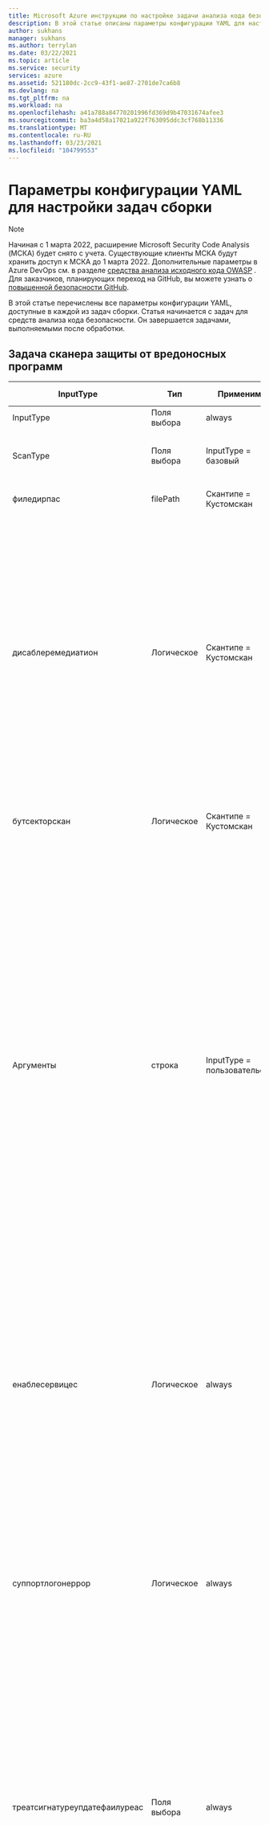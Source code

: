 ```yaml
---
title: Microsoft Azure инструкции по настройке задачи анализа кода безопасности
description: В этой статье описаны параметры конфигурации YAML для настройки всех задач в расширении Microsoft Security Code Analysis.
author: sukhans
manager: sukhans
ms.author: terrylan
ms.date: 03/22/2021
ms.topic: article
ms.service: security
services: azure
ms.assetid: 521180dc-2cc9-43f1-ae87-2701de7ca6b8
ms.devlang: na
ms.tgt_pltfrm: na
ms.workload: na
ms.openlocfilehash: a41a788a84770201996fd369d9b47031674afee3
ms.sourcegitcommit: ba3a4d58a17021a922f763095ddc3cf768b11336
ms.translationtype: MT
ms.contentlocale: ru-RU
ms.lasthandoff: 03/23/2021
ms.locfileid: "104799553"
---
```

# <a name="yaml-configuration-options-to-customize-the-build-tasks"></a>Параметры конфигурации YAML для настройки задач сборки

> [!Note]
> Начиная с 1 марта 2022, расширение Microsoft Security Code Analysis (МСКА) будет снято с учета. Существующие клиенты МСКА будут хранить доступ к МСКА до 1 марта 2022. Дополнительные параметры в Azure DevOps см. в разделе [средства анализа исходного кода OWASP](https://owasp.org/www-community/Source_Code_Analysis_Tools) . Для заказчиков, планирующих переход на GitHub, вы можете узнать о [повышенной безопасности GitHub](https://docs.github.com/github/getting-started-with-github/about-github-advanced-security).

В этой статье перечислены все параметры конфигурации YAML, доступные в каждой из задач сборки. Статья начинается с задач для средств анализа кода безопасности. Он завершается задачами, выполняемыми после обработки.

## <a name="anti-malware-scanner-task"></a>Задача сканера защиты от вредоносных программ

| **InputType**      | **Тип**     | **Применимо**            | **Обязательно** | **Значение по умолчанию**             | **Параметры (для списков выбора)**                                   | **Описание**                                                                                                                                                                                                                                                                                                                            |
|------------|---------------|-----------------------|----------|---------------------------|----------------------------------------------------------------------------|------------------------------------------------------------------------------------------------------------------------------------------------------------------------------------------------------------------------------------------------|
| InputType | Поля выбора | always | Верно | Basic | Базовый, Пользовательский | 
| ScanType | Поля выбора | InputType = базовый | Верно | кустомскан | Кустомскан, Фуллсистемскан, Куиккскан, Йоурконфигуредскан | Тип проверки, используемый для проверки наличия вредоносных программ.
| филедирпас | filePath | Скантипе = Кустомскан | Верно | $ (Build. StagingDirectory) |  | Указывает проверяемый файл или каталог.
| дисаблеремедиатион | Логическое | Скантипе = Кустомскан | Неверно | true |  | При проверке: 1) исключения файлов игнорируются. 2) файлы архива сканируются. 3) действия после обнаружения не применяются. 4) записи журнала событий не записываются после обнаружения. 5) обнаружения из пользовательской проверки не отображаются в пользовательском интерфейсе. 6) в выходных данных консоли отображается список обнаружений из пользовательской проверки.
| бутсекторскан | Логическое | Скантипе = Кустомскан | Неверно | false |  | Если этот флажок установлен, то включается сканирование загрузочного сектора.
| Аргументы | строка | InputType = пользовательский | Верно | -Scan-Скантипе 3-Дисаблеремедиатион-File $ (Build. StagingDirectory) |  | Аргументы командной строки, где аргумент для параметра-File является абсолютным путем, или относительный путь к предопределенной папке $ (Build. StagingDirectory) в агенте сборки. Примечание. Если не указать аргумент для параметра-File в качестве последнего аргумента, по умолчанию используется значение $ (Build. StagingDirectory). Можно также предоставить собственные аргументы, разрешенные средством MpCmdRun.exe.<br/><br/>Для получения дополнительных сведений о аргументах командной строки для этого средства введите <strong>-h</strong> или <strong>-?</strong> в поле аргументы и выполните задачу сборки.
| енаблесервицес | Логическое | always | Верно | false |  | Если этот флажок установлен, он попытается включить необходимые службы для Центр обновления Windows, если они отключены.<br/>**Примечание**. Убедитесь, что групповая политика не отключает службы, а учетная запись, под которой выполняется эта сборка, имеет права администратора.
| суппортлогонеррор | Логическое | always | Верно | false |  | Если этот флажок установлен, он будет выполнять сбор файлов поддержки для диагностики при возникновении ошибки. Это может занять несколько минут.<br/>**Примечание**. Убедитесь, что учетная запись, от имени которой выполняется эта сборка, имеет права администратора.
| треатсигнатуреупдатефаилуреас | Поля выбора | always | Верно | Предупреждение | Error, Standard, Warning | Уровень ведения журнала, используемый, если подпись не может быть обновлена во время выполнения. Если задано значение " **Ошибка**", ошибка при обновлении подписи приведет к сбою задачи сборки. Обратите внимание, что для обновления сигнатур в размещенных агентах сборки обычно происходит сбой, несмотря на то, что подпись может быть относительно актуальной (менее 3 часов назад).
| сигнатурефрешнесс | Поля выбора | always | Верно | уптодате | Онедай, Сридайс, Тводайс, Уптодате | Максимально допустимый срок действия подписи защиты от вредоносных программ. Если подпись не может быть обновлена и старше, чем это значение, задача сборки будет вести себя согласно выбранному значению в поле **проверить подписи возраст** . Примечание. при выборе **обновления срок** действия подписей может составлять до 3 часов.
| треатсталесигнатуреас | Поля выбора | always | Верно | Ошибка | Error, Standard, Warning | Уровень журнала, используемый, если возраст подписи старше, чем выбранный **возраст подписи антивредоносной программы**. Устаревшая сигнатура может рассматриваться как **предупреждение** или **информационная** , чтобы продолжить проверку антивредоносной программы, но это не рекомендуется.

## <a name="binskim-task"></a>Задача Бинским

| **InputType**      | **Тип**     | **Применимо**            | **Обязательно** | **Значение по умолчанию**             | **Параметры (для списков выбора)**                                   | **Описание**                                                                                                                                                                                                                                                                                                                            |
|------------|---------------|-----------------------|----------|---------------------------|----------------------------------------------------------------------------|------------------------------------------------------------------------------------------------------------------------------------------------------------------------------------------------------------------------------------------------|
| InputType | Поля выбора | always | Верно | Basic | Basic, CommandLine | 
| аргументы | строка | InputType = Командная строка | Верно |  |  | Стандартные аргументы командной строки Бинским для выполнения. Выходной путь будет удален и заменен.<br>Чтобы получить дополнительные сведения о аргументах командной строки для этого средства, введите **Help** в поле arguments и выполните задачу сборки.
| Компонент | Поля выбора | InputType = базовый | Верно | analyze | анализ, дамп, Експортконфиг, Експортрулес | 
| анализетаржет | filePath | InputType = базовый && функция = анализ | Верно | $ (Build. ArtifactStagingDirectory) \* . dll;<br>$ (Build. ArtifactStagingDirectory) \* . exe |  | Один или несколько описателей для файла, каталога или шаблона фильтра, которые разрешаются в один или несколько двоичных файлов для анализа. (разделенный список: ";")
| анализесимпас | строка | InputType = базовый && функция = анализ | Неверно |  |  | Путь к файлу символов для целевого объекта.
| анализеконфигпас | строка | InputType = базовый && функция = анализ | Неверно | default |  | Путь к файлу политики, который будет использоваться для настройки анализа. Передайте значение "default", чтобы использовать встроенные параметры.
| анализеплугинпас | строка | InputType = базовый && функция = анализ | Неверно |  |  | Путь к подключаемому модулю, который будет вызываться для всех целевых объектов в наборе данных анализа.
| анализерекурсе | Логическое | InputType = базовый && функция = анализ | Неверно | true |  | Рекурсивный анализ подкаталогов при вычислении аргументов описателей файла.
| анализевербосе | Логическое | InputType = базовый && функция = анализ | Неверно | false |  | Вывод подробных выходных данных. Полученный комплексный отчет предназначен для предоставления соответствующих доказательств для сценариев соответствия.
| анализехашес | Логическое | InputType = базовый && функция = анализ | Неверно | false |  | Выводится хэш целевых объектов анализа SHA-256 при выдаче отчетов САРИФ.
| анализестатистикс | Логическое | InputType = базовый && функция = анализ | Неверно | false |  | Создайте время и другие статистические данные для сеанса анализа.
| анализинвиронмент | Логическое | InputType = базовый && функция = анализ | Неверно | false |  | Записывать сведения о запуске в выходной файл среды компьютера. ПРЕДУПРЕЖДЕНИЕ. Этот параметр записывает потенциально конфиденциальную информацию (например, все значения переменных среды) в любой созданный журнал.
| експортрулесаутпуттипе | Поля выбора | InputType = базовый && функция = Експортрулес | Неверно | сариф | САРИФ, SonarQube | Тип файла дескриптора правил для вывода. Он будет включаться в папку журналов Бинским, опубликованную задачей публикации журналов анализа безопасности.
| думптаржет | filePath | InputType = базовый && функция = дамп | Верно | $ (Build. ArtifactStagingDirectory) |  | Один или несколько описателей для файла, каталога или шаблона фильтра, которые разрешаются в один или несколько двоичных файлов для анализа. (разделенный список: ";")
| думпрекурсе | Логическое | InputType = базовый && функция = дамп | Неверно | true |  | Рекурсивный анализ подкаталогов при вычислении аргументов описателей файла.
| думпвербосе | Логическое | InputType = базовый && функция = дамп | Неверно | true |  | Вывод подробных выходных данных. Полученный комплексный отчет предназначен для предоставления соответствующих доказательств для сценариев соответствия.
| тулверсион | Поля выбора | always | Неверно | Latest | 1.5.0, Latest, Латестпререлеасе | Версия запускаемого инструмента.

## <a name="credential-scanner-task"></a>Задача сканера учетных данных

| **InputType**      | **Тип**     | **Применимо**            | **Обязательно** | **Значение по умолчанию**             | **Параметры (для списков выбора)**                                   | **Описание**                                                                                                                                                                                                                                                                                                                            |
|------------|---------------|-----------------------|----------|---------------------------|----------------------------------------------------------------------------|------------------------------------------------------------------------------------------------------------------------------------------------------------------------------------------------------------------------------------------------|
| выходнойФормат | Поля выбора | always | Неверно | pre | CSV, pre, TSV | Формат вывода файла результатов средства проверки учетных данных.
| тулверсион | Поля выбора | always | Неверно | Latest | 1.27.7, Latest, Латестпререлеасе | Версия запускаемого инструмента.
| сканфолдер | filePath | always | Неверно | $ (Build. SourcesDirectory) |  | Папка в репозитории для поиска учетных данных.
| сеарчерсфилетипе | Поля выбора | always | Неверно | По умолчанию | Пользовательский, по умолчанию, Дефаултандкустом | Параметры поиска файла поиска, используемого для сканирования.
| сеарчерсфиле | filePath | Сеарчерсфилетипе = = Custom или Сеарчерсфилетипе = = Дефаултандкустом | Неверно |  |  | Файл конфигурации поиска сканеров учетных данных для выполнения проверок. Несколько значений можно включать и использовать, предоставляя разделенный запятыми список путей к файлам поиска сканера учетных данных.
| суппрессионсфиле | filePath | always | Неверно |  |  | Файл подавления средства проверки учетных данных, используемый для подавления проблем в выходном журнале.
| суппрессасеррор | Логическое | always | Неверно | false |  | Подавленные соответствия будут выведены в выходной файл [-O] — соответствует. [-f] вместо подавления выходного файла по умолчанию [-O] — подавлено. [-f]. (Значение по умолчанию — "false")
| verboseOutput | Логическое | always | Неверно | false |  | Вывод подробных сведений.
| batchSize | строка | always | Неверно |  |  | Количество одновременных потоков, используемых для параллельного выполнения сканеров учетных данных. (По умолчанию — 20)<br/>Значение должно находиться в диапазоне 1-2147483647.
| режексматчтимеаутинсекондс | строка | always | Неверно |  |  | Время в секундах, по истечении которого выполняется поиск совпадения с поисковым запросом, прежде чем отменять проверку.<br/>Добавляет ``-Co RegexMatchTimeoutInSeconds=<Value>`` в командную строку.
| филесканреадбуфферсизе | строка | always | Неверно |  |  | Размер буфера при чтении содержимого в байтах. (По умолчанию — 524288)<br/>Добавляет ``-Co FileScanReadBufferSize=<Value>`` в командную строку.
| максфилесканреадбитес | строка | always | Неверно |  |  | Максимальное число байтов для чтения из заданного файла во время анализа содержимого. (По умолчанию — 104857600)<br/>Добавляет ``-Co MaxFileScanReadBytes=<Value>`` в командную строку.

## <a name="roslyn-analyzers-task"></a>Задача «Roslyn Analyzer»

| **InputType**      | **Тип**     | **Применимо**            | **Обязательно** | **Значение по умолчанию**             | **Параметры (для списков выбора)**                                   | **Описание**                                                                                                                                                                                                                                                                                                                   |
|------------|---------------|-----------------------|----------|---------------------------|----------------------------------------------------------------------------|------------------------------------------------------------------------------------------------------------------------------------------------------------------------------------------------------------------------------------------------|
| усерпровидебуилдинфо | Поля выбора | always | Верно | auto | Auto, Мсбуилдинфо | Параметры для пользователя, чтобы предоставить версию MSBuild, архитектуру MSBuild и командную строку сборки для анализа Roslyn. Если выбрано значение " **Авто** ", эта задача извлечет сведения о сборке из предыдущих задач **MSBuild**, **всбуилд** и (или) **.NET Core** (для сборки) в одном конвейере.
| мсбуилдверсион | Поля выбора | Усерпровидебуилдинфо = = Мсбуилдинфо | Верно | 16,0 | 15,0, 16,0 | Версия MSBuild.
| msBuildArchitecture | Поля выбора | Усерпровидебуилдинфо = = Мсбуилдинфо | Верно | x86 | Команда dotnetcore, x64, x86 | Архитектура MSBuild. Примечание. Если командная строка сборки вызывает **dotnet.exe сборки**, выберите параметр с **помощью .NET Core** .
| мсбуилдкоммандлине | строка | Усерпровидебуилдинфо = = Мсбуилдинфо | Верно |  |  | Полная командная строка сборки для компиляции решения или проектов.<br/><br/>Примечания. Командная строка должна начинаться с полного пути к **MSBuild.exe** или **dotnet.exe**.<br/>Команда будет запущена с параметром $ (Build. SourcesDirectory) в качестве рабочего каталога.
| рулесетнаме | Поля выбора | always | Неверно | Рекомендуемая | Настраиваемое, нет, рекомендуется, обязательно | Именованный набор правил для использования.<br/><br/>Если `Ruleset Configured In Your Visual Studio Project File(s)` выбрано значение, будет использоваться набор правил, предварительно настроенный в файлах проекта VS. Если `Custom` выбрано значение, можно задать параметр настраиваемого пути набора правил.
| Версия набора правил | Поля выбора | Рулесетнаме = = Required или Рулесетнаме = = рекомендуется | Неверно | Latest | 8,0, 8,1, 8,2, последняя, Латестпререлеасе | Версия выбранного набора правил SDL.
| кустомрулесет | строка | Рулесетнаме = пользовательский | Неверно |  |  | Доступный путь к набору правил для использования. Относительные пути будут нормализованы до корня исходного репозитория ( `$(Build.SourcesDirectory)` ).<br/><br/>Если набор правил задает `Rules` параметр со `Actions` значением `Error` , задача сборки завершится ошибкой. Чтобы использовать набор правил, который делает это, проверьте, `Continue on error` есть ли задача сборки `Control Options` .
| микрософтанализерсверсион | Поля выбора | always | Неверно | Latest | 2.9.3, 2.9.4, 2.9.6, Latest, Латестпререлеасе | Версия пакета [Microsoft. CodeAnalysis. фкскопанализерс](https://www.nuget.org/packages/Microsoft.CodeAnalysis.FxCopAnalyzers) для запуска.
| суппрессионфилефоркомпилерварнингс | filePath | always | Неверно |  |  | Файл подавлений для подавления предупреждений компилятора C# и VB.<br/><br/>Обычный текстовый файл с каждым ИДЕНТИФИКАТОРом предупреждения, указанным в отдельной строке.<br/>Для предупреждений компилятора укажите только числовую часть идентификатора предупреждения. Например, 1018 будет подавлять CS1018, а CA1501 подавление CA1501.<br/><br/>Относительный путь к файлу будет добавлен к корню исходного репозитория ( `$(Build.SourcesDirectory)` ).

## <a name="tslint-task"></a>Задача TSLint

| **InputType**      | **Тип**     | **Применимо**            | **Обязательно** | **Значение по умолчанию**             | **Параметры (для списков выбора)**                                   | **Описание**                                                                                                                                                                                                                                                                                                                            |
|------------|---------------|-----------------------|----------|---------------------------|----------------------------------------------------------------------------|------------------------------------------------------------------------------------------------------------------------------------------------------------------------------------------------------------------------------------------------|
| рулелибрари | Поля выбора | always | Верно | tslint | Custom, Microsoft, tslint | Все результаты включают правила, поставляемые с выбранной версией TSLint (**только базовая** версия).<br/><br/>**Только базовая —** Только правила, поставляемые с TSLint.<br/><br/>**Включить правила Майкрософт —** Скачивает [tslint-Microsoft-от участников сообщества](https://github.com/Microsoft/tslint-microsoft-contrib) и включает правила, доступные для использования в tslint запуске. При выборе этого параметра флажок скрывается `Type Checking` , так как он требуется для правил Майкрософт и будет автоматически использоваться. Он также скрывает `Microsoft Contribution Version` поле, позволяя `tslint-microsoft-contrib` выбрать версию из [NPM](https://www.npmjs.com/package/tslint-microsoft-contrib) .<br/><br/>**Включить настраиваемые правила —** Скрывает `Rules Directory` поле, которое принимает доступный путь к каталогу правил TSLint, доступных для использования в TSLintном запуске.<br/><br/>**Примечание.** Значение по умолчанию изменено на tslint, так как у многих пользователей возникли проблемы с настройкой набора правил Microsoft. Сведения о конфигурации конкретной версии см. [на сайте tslint-Microsoft-от участников сообщества на сайте GitHub](https://github.com/microsoft/tslint-microsoft-contrib).
| рулесдиректори | строка | Рулелибрари = = пользовательский | Верно |  |  | Доступный каталог, содержащий дополнительные правила TSLint, которые будут доступны для использования в TSLint запуске.
| Набора правил | Поля выбора | Рулелибрари! = Microsoft | Верно | тсрекоммендед | Custom, тслатест, тсрекоммендед | Определяет правила для выполнения с файлами TypeScript.<br/><br/>**[tslint: Последняя](https://github.com/palantir/tslint/blob/master/src/configs/latest.ts)  -** Расширяет `tslint:recommended` и постоянно обновляется, чтобы включить конфигурацию для последних правил в каждом выпуске TSLint. Использование этой конфигурации может привести к критическим изменениям в дополнительных выпусках, так как включены новые правила, вызывающие сбои lint в коде. Когда TSLint достигает основного выпуклого номера версии, `tslint:recommended` будет обновляться так же, как и `tslint:latest` .<br/><br/>**[tslint: рекомендуется](https://github.com/palantir/tslint/blob/master/src/configs/recommended.ts)  -** Стабильный, довольно упрямого набор правил, которые TSLint способствует общему программированию TypeScript. Эта конфигурация имеет следующий вид `semver` , поэтому она *не* будет иметь критических изменений во вспомогательных выпусках или исправлениях.
| рулесетмикрософт | Поля выбора | Рулелибрари = = Microsoft | Верно | мссдлрекуиред | Custom, мсрекоммендед, мссдлрекоммендед, мссдлрекуиред, тслатест, тсрекоммендед | Определяет правила для выполнения с файлами TypeScript.<br/><br/>**[Майкрософт: требуется SDL](https://github.com/Microsoft/tslint-microsoft-contrib/wiki/TSLint-and-the-Microsoft-Security-Development-Lifecycle)  -** Выполните все доступные проверки, предоставляемые tslint, и правила tslint-Microsoft-от участников сообщества, которые соответствуют *необходимым* политикам [жизненного цикла разработки безопасности (SDL)](https://www.microsoft.com/sdl/) .<br/><br/>**[Майкрософт: рекомендуется](https://github.com/Microsoft/tslint-microsoft-contrib/wiki/TSLint-and-the-Microsoft-Security-Development-Lifecycle)  -** Выполните все доступные проверки, предоставляемые tslint, и правила tslint-Microsoft-от участников сообщества, которые соответствуют *необходимым и рекомендованным* политикам [жизненного цикла разработки безопасности (SDL)](https://www.microsoft.com/sdl/) .<br/><br/>**Майкрософт: рекомендуется** Все проверки, рекомендованные авторами правил tslint-Microsoft-от участников сообщества. Сюда входят проверки безопасности и не относящиеся к безопасности.<br/><br/>**[tslint: Последняя](https://github.com/palantir/tslint/blob/master/src/configs/latest.ts)  -** Расширяет `tslint:recommended` и постоянно обновляется, чтобы включить конфигурацию для последних правил в каждом выпуске TSLint. Использование этой конфигурации может привести к критическим изменениям в дополнительных выпусках, так как включены новые правила, вызывающие сбои lint в коде. Когда TSLint достигает основного выпуклого номера версии, `tslint:recommended` будет обновляться так же, как и `tslint:latest` .<br/><br/>**[tslint: рекомендуется](https://github.com/palantir/tslint/blob/master/src/configs/recommended.ts)  -** Стабильный, довольно упрямого набор правил, которые TSLint способствует общему программированию TypeScript. Эта конфигурация имеет следующий вид `semver` , поэтому она *не* будет иметь критических изменений во вспомогательных выпусках или исправлениях.
| рулесетфиле | строка | RuleSet = = Custom или Рулесетмикрософт = = Custom | Верно |  |  | [Файл конфигурации](https://palantir.github.io/tslint/usage/cli/) , указывающий, какие правила следует выполнить.<br/><br/>Путь к конфигурации будет добавлен в качестве пути для [настраиваемых правил](https://palantir.github.io/tslint/develop/custom-rules/).
| филеселектионтипе | Поля выбора | always | Верно | филеглоб | Филеглоб, projectFile | 
| Файлы | строка | Филеселектионтипе = = Филеглоб | Верно | **\*. TS |  | [Стандартная маска](https://www.npmjs.com/package/glob) файла, который определяет, какие файлы следует обработать. Пути задаются относительно `Build.SourcesDirectory` значения.<br/><br/>Для использования библиотеки публикаций Майкрософт требуется файл проекта. Если вы используете библиотеку публикаций Майкрософт с `File Glob Pattern` параметром, будет создан файл проекта.
| ECMAScriptVersion | Поля выбора | Филеселектионтипе = = Филеглоб && Рулелибрари = = Microsoft | Верно | ES3 | ES2015, ES2016, ES2017, ES3, ES5, ES6, ESNext | Целевая версия ECMAScript, настроенная с помощью компилятора TypeScript. При использовании файла проекта это поле Компилероптионс. Target tsconfig.jsв файле TypeScript.
| Project | строка | Филеселектионтипе = = projectFile | Верно |  |  | Путь к [tsconfig.jsв](http://www.typescriptlang.org/docs/handbook/tsconfig-json.html) файле, указывающий файлы TypeScript для запуска TSLint. Пути задаются относительно `Build.SourcesDirectory` значения.
| типечекк | Логическое | Рулелибрари! = Microsoft && Филеселектионтипе = = projectFile | Неверно | true |  | Включает средство проверки типов при выполнении правил linting.
| ексклудефилес | строка | always | Неверно |  |  | Объект [стандартная маска](https://www.npmjs.com/package/glob) , который указывает файлы, исключаемые из linting. Пути задаются относительно `Build.SourcesDirectory` значения. Можно указать несколько значений, разделяя их точкой с запятой.
| OutputFormat | Поля выбора | always | Верно | json | Checkstyle, Кодефраме, Филеслист, JSON, MSBuild, PMD, prose, стильный, Verbose, VSO | [Модуль форматирования](https://palantir.github.io/tslint/formatters/) , используемый для создания выходных данных. Обратите внимание, что формат JSON совместим с анализом после анализа.
| нодемемори | строка | always | Неверно |  |  | Явный объем памяти (в МБ), выделяемой узлу для запуска TSLint. Пример: 8000<br/><br/>Сопоставляется с `--max_old_space=<value>` параметром CLI для Node, который является `v8 option` .
|  ToolVersion | Поля выбора | Рулелибрари! = Microsoft | Верно | последняя | 4.0.0, 4.0.1, 4.0.2, 4.1.0, 4.1.1, 4.2.0, 4.3.0, 4.3.1, 4.4.0, 4.4.1, 4.4.2, 4.5.0, 4.5.1, 5.0.0, 5.1.0, 5.2.0, 5.3.0, 5.3.2, 5.4.0, 5.4.1, 5.4.2, 5.4.3, 5.5.0, Latest | [Версия](https://github.com/palantir/tslint/releases) TSLint для скачивания и запуска.
| типескриптверсион | Поля выбора | always | Верно | последняя | 0.8.0, 0.8.1, не ниже 0.8.2, 0.8.3, 0.9.0, 0.9.1, 0.9.5, 0.9.7, 1.0.0, 1.0.1, 1.3.0, 1.4.1, 1.5.3, 1.6.2, 1.7.3, 1.7.5, 1.8.0, 1.8.10, 1.8.2,, 1.8.5, 1.8.6, 1.8.7, 1.8.9, 1.9.0, 2.0.0, 2.0.10, 2.0.2, 2.0.3, 2.0.6, 2.0.7, 2.0.8,, | Версия [typescript](https://www.npmjs.com/package/typescript) для загрузки и использования.<br/>**Примечание.** Это должна быть та же версия TypeScript, что используется для компиляции кода.
| типескриптверсионкустом | строка | Типескриптверсион = = пользовательский | Верно | последняя |  | Версия [typescript](https://www.npmjs.com/package/typescript) для загрузки и использования.<br/>**Примечание.** Это должна быть та же версия TypeScript, что используется для компиляции кода.
| микрософтконтрибверсион | Поля выбора | Рулелибрари = = Microsoft |  | последняя | 4.0.0, 4.0.1, 5.0.0, 5.0.1, последний | Версия [tslint-Microsoft-от участников сообщества](https://www.npmjs.com/package/tslint-microsoft-contrib) (правила SDL) для загрузки и использования.</br>**Примечание.** Будет выбрана версия [tslint](https://www.npmjs.com/package/tslint) , совместимая с версией, выбранной для tslint-Microsoft-от участников сообщества. Обновления для tslint — Microsoft-от участников сообщества будут наследоваться этой задачей сборки до тех пор, пока не будет выполнен период тестирования.

## <a name="publish-security-analysis-logs-task"></a>Задача публикации журналов анализа безопасности

| **InputType**      | **Тип**     | **Применимо**            | **Обязательно** | **Значение по умолчанию**             | **Параметры (для списков выбора)**                                   | **Описание**                                                                                                                                                                                                                                                                                                                            |
|------------|---------------|-----------------------|----------|---------------------------|----------------------------------------------------------------------------|------------------------------------------------------------------------------------------------------------------------------------------------------------------------------------------------------------------------------------------------|
| ArtifactName | строка | always | Верно | кодеаналисислогс |  | Имя создаваемого артефакта.
| ArtifactType | Поля выбора | always | Верно | Контейнер | Контейнер, путь к файлу | Тип создаваемого артефакта.
| TargetPath | строка | ArtifactType = FilePath | Неверно | \\ми\шаре \$ (сборка. DefinitionName)<br>\$(Сборка. BuildNumber) |  | Общая папка, в которую копируются файлы
| аллтулс | Логическое | always | Верно | true |  | Публикация результатов, созданных всеми задачами, выполняемыми при разработке средств безопасной разработки.
| Антивредоносной программы | Логическое | Аллтулс = false | Верно | true |  | Публикация результатов, созданных задачами сборки антивредоносного по.
| бинским | Логическое | Аллтулс = false | Верно | true |  | Публикация результатов, созданных задачами сборки Бинским.
| кредскан | Логическое | Аллтулс = false | Верно | true |  | Публикация результатов, сформированных задачами сборки сканера учетных данных.
| рослинанализерс | Логическое | Аллтулс = false | Верно | false |  | Публикация результатов, формируемых задачами сборки Roslyn Analyzer.
| TSLint | Логическое | Аллтулс = false | Верно | true |  | Публикация результатов, созданных задачами сборки TSLint. Обратите внимание, что для отчетов поддерживаются только журналы TSLint в формате JSON. Если вы выбрали другой формат, обновите задачу сборки TSLint соответствующим образом.
| туллогснотфаундактион | поля выбора | always | Верно | Standard | Ошибка, нет, Стандартный, предупреждение | Действие, выполняемое при выполнении журналов для выбранного инструмента (или любого инструмента, если установлены все средства), не удается найти, что означает, что средство не было запущено.<br/><br/>**Параметры:**<br/>**Нет:** Сообщение записывается в подробный поток вывода, доступный только с помощью задания переменной **System. Debug** в качестве значения **true**.<br/>**Стандартный:** (по умолчанию) записывает стандартное выходное сообщение о том, что для средства не найдены журналы.<br/>**Предупреждение:** Записывает желтое предупреждающее сообщение о том, что для средства не найдены журналы, которые отображаются на странице сводки сборки в виде предупреждения.<br/>**Ошибка:** Записывает красное сообщение об ошибке и вызывает исключение, нарушая сборку. Используйте этот параметр, чтобы убедиться, какие средства были запущены, с помощью отдельных средств.

## <a name="security-report-task"></a>Задача "отчет о безопасности"

| **InputType**      | **Тип**     | **Применимо**            | **Обязательно** | **Значение по умолчанию**             | **Параметры (для списков выбора)**                                   | **Описание**                                                                                                                                                                                                                                                                                                                            |
|------------|---------------|-----------------------|----------|---------------------------|----------------------------------------------------------------------------|------------------------------------------------------------------------------------------------------------------------------------------------------------------------------------------------------------------------------------------------|
| встсконсоле | Логическое | always | Неверно | true |  | Запись результатов в консоль конвейера.
| тсвфиле | Логическое | always | Неверно | true |  | Создание TSV-файла (разделенных табуляцией) с одной строкой на найденный результат и табуляцией, разделяющими сведения для результата.
| хтмлфиле | Логическое | always | Неверно | true |  | Создание файла HTML-отчета.
| аллтулс | Логическое | always | Верно | false |  | Результаты отчета, созданные всеми задачами по обеспечению безопасной разработки.
| бинским | Логическое | Аллтулс = false | Верно | false |  | Результаты отчета, созданные задачами сборки Бинским.
| бинскимбреакон | Поля выбора | Аллтулс = true или Бинским = true | Верно | Ошибка | Ошибка, Варнингабове | Уровень результатов для отчета.
| кредскан | Логическое | Аллтулс = false | Верно | false |  | Результаты отчета, сформированные задачами сборки сканера учетных данных.
| рослинанализерс | Логическое | Аллтулс = false | Верно | false |  | Результаты отчета, созданные задачами сборки Roslyn Analyzer.
| рослинанализерсбреакон | Поля выбора | Аллтулс = true или Рослинанализерс = true | Верно | Ошибка | Ошибка, Варнингабове | Уровень результатов для отчета.
| TSLint | Логическое | Аллтулс = false | Верно | false |  | Результаты отчета, созданные задачами сборки TSLint. Обратите внимание, что для отчетов поддерживаются только журналы TSLint в формате JSON. Если вы выбрали другой формат, обновите задачу сборки TSLint соответствующим образом.
| тслинтбреакон | Поля выбора | Аллтулс = true или TSLint = true | Верно | Ошибка | Ошибка, Варнингабове | Уровень результатов для отчета.
| туллогснотфаундактион | поля выбора | always | Верно | Standard | Ошибка, нет, Стандартный, предупреждение | Действие, выполняемое при выполнении журналов для выбранного инструмента (или любого инструмента, если установлены все средства), не удается найти, что означает, что средство не было запущено.<br/><br/>**Параметры:**<br/>**Нет:** Сообщение записывается в подробный поток вывода, доступный только с помощью задания переменной **System. Debug** в качестве значения **true**.<br/>**Стандартный:** (по умолчанию) записывает стандартное выходное сообщение о том, что для средства не найдены журналы.<br/>**Предупреждение:** Записывает желтое предупреждающее сообщение о том, что для средства не найдены журналы, которые отображаются на странице сводки сборки в виде предупреждения.<br/>**Ошибка:** Записывает красное сообщение об ошибке и вызывает исключение, нарушая сборку. Используйте этот параметр, чтобы убедиться, какие средства были запущены, с помощью отдельных средств.
| кустомлогсфолдер | строка | always | Неверно |  |  | Базовая папка, в которой находятся журналы средств анализа; отдельные файлы журналов будут находиться во вложенных папках, названных каждым средством, под этим путем.

## <a name="post-analysis-task"></a>Задача после анализа

| **InputType**      | **Тип**     | **Применимо**            | **Обязательно** | **Значение по умолчанию**             | **Параметры (для списков выбора)**                                   | **Описание**                                                                                                                                                                                                                                                                                                                            |
|------------|---------------|-----------------------|----------|---------------------------|----------------------------------------------------------------------------|------------------------------------------------------------------------------------------------------------------------------------------------------------------------------------------------------------------------------------------------|
| аллтулс | Логическое | always | Верно | false |  | Разбейте сборку, если любая из задач сборки анализа кода безопасности Майкрософт обнаруживает проблемы.
| бинским | Логическое | Аллтулс = false | Верно | false |  | Разбейте сборку при обнаружении любых проблем Бинским в соответствии с выбранным параметром прерывать на.
| бинскимбреакон | Поля выбора | Аллтулс = true или Бинским = true | Верно | Ошибка | Ошибка, Варнингабове | Уровень проблем, которые необходимо выполнить для прерывания сборки.
| кредскан | Логическое | Аллтулс = false | Верно | false |  | Разбейте сборку, если обнаружены проблемы с сканером учетных данных.
| рослинанализерс | Логическое | Аллтулс = false | Верно | false |  | Разбейте сборку, если обнаружены проблемы с Roslyn Analyzer.
| рослинанализерсбреакон | Поля выбора | Аллтулс = true или Рослинанализерс = true | Верно | Ошибка | Ошибка, Варнингабове | Уровень проблем, которые необходимо выполнить для прерывания сборки.
| TSLint | Логическое | Аллтулс = false | Верно | false |  | Разбейте сборку при обнаружении любых проблем TSLint. Обратите внимание, что после анализа поддерживаются только журналы TSLint в формате JSON. Если вы выбрали другой формат, обновите задачу сборки TSLint соответствующим образом.
| тслинтбреакон | Поля выбора | Аллтулс = true или TSLint = true | Верно | Ошибка | Ошибка, Варнингабове | Уровень проблем, которые необходимо выполнить для прерывания сборки.
| встсконсоле | Логическое | always | Неверно | true |  | Запись результатов в консоль конвейера.
| туллогснотфаундактион | поля выбора | always | Верно | Standard | Ошибка, нет, Стандартный, предупреждение | Действие, выполняемое при выполнении журналов для выбранного инструмента (или любого инструмента, если установлены все средства), не удается найти, что означает, что средство не было запущено.<br/><br/>**Параметры:**<br/>**Нет:** Сообщение записывается в подробный поток вывода, доступный только с помощью задания переменной **System. Debug** в качестве значения **true**.<br/>**Стандартный:** (по умолчанию) записывает стандартное выходное сообщение о том, что для средства не найдены журналы.<br/>**Предупреждение:** Записывает желтое предупреждающее сообщение о том, что для средства не найдены журналы, которые отображаются на странице сводки сборки в виде предупреждения.<br/>**Ошибка:** Записывает красное сообщение об ошибке и вызывает исключение, нарушая сборку. Используйте этот параметр, чтобы убедиться, какие средства были запущены, с помощью отдельных средств.

## <a name="next-steps"></a>Следующие шаги

Если у вас есть дополнительные вопросы о расширении анализа кода безопасности и предлагаемых средствах, ознакомьтесь со [страницей часто задаваемых вопросов](security-code-analysis-faq.md).